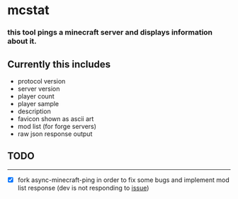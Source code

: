 # mcstat
### this tool pings a minecraft server and displays information about it. 
## Currently this includes
- protocol version
- server version
- player count
- player sample
- description
- favicon shown as ascii art
- mod list (for forge servers)
- raw json response output
## TODO
---
- [x] fork async-minecraft-ping in order to fix some bugs and implement mod list response (dev is not responding to [issue](https://github.com/jsvana/async-minecraft-ping/issues/3))